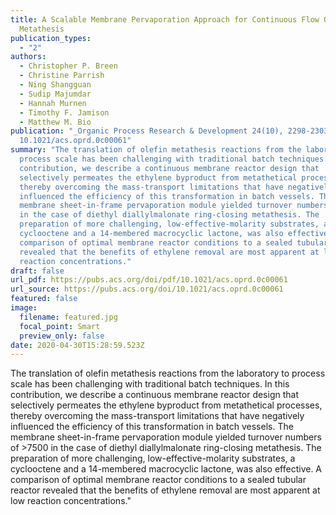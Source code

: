 ```yaml
---
title: A Scalable Membrane Pervaporation Approach for Continuous Flow Olefin
  Metathesis
publication_types:
  - "2"
authors:
  - Christopher P. Breen
  - Christine Parrish
  - Ning Shangguan
  - Sudip Majumdar
  - Hannah Murnen
  - Timothy F. Jamison
  - Matthew M. Bio
publication: "_Organic Process Research & Development 24(10), 2298-2303_, DOI:
  10.1021/acs.oprd.0c00061"
summary: "The translation of olefin metathesis reactions from the laboratory to
  process scale has been challenging with traditional batch techniques. In this
  contribution, we describe a continuous membrane reactor design that
  selectively permeates the ethylene byproduct from metathetical processes,
  thereby overcoming the mass-transport limitations that have negatively
  influenced the efficiency of this transformation in batch vessels. The
  membrane sheet-in-frame pervaporation module yielded turnover numbers of >7500
  in the case of diethyl diallylmalonate ring-closing metathesis. The
  preparation of more challenging, low-effective-molarity substrates, a
  cyclooctene and a 14-membered macrocyclic lactone, was also effective. A
  comparison of optimal membrane reactor conditions to a sealed tubular reactor
  revealed that the benefits of ethylene removal are most apparent at low
  reaction concentrations."
draft: false
url_pdf: https://pubs.acs.org/doi/pdf/10.1021/acs.oprd.0c00061
url_source: https://pubs.acs.org/doi/10.1021/acs.oprd.0c00061
featured: false
image:
  filename: featured.jpg
  focal_point: Smart
  preview_only: false
date: 2020-04-30T15:28:59.523Z
---
```

The translation of olefin metathesis reactions from the laboratory to process scale has been challenging with traditional batch techniques. In this contribution, we describe a continuous membrane reactor design that selectively permeates the ethylene byproduct from metathetical processes, thereby overcoming the mass-transport limitations that have negatively influenced the efficiency of this transformation in batch vessels. The membrane sheet-in-frame pervaporation module yielded turnover numbers of >7500 in the case of diethyl diallylmalonate ring-closing metathesis. The preparation of more challenging, low-effective-molarity substrates, a cyclooctene and a 14-membered macrocyclic lactone, was also effective. A comparison of optimal membrane reactor conditions to a sealed tubular reactor revealed that the benefits of ethylene removal are most apparent at low reaction concentrations."
